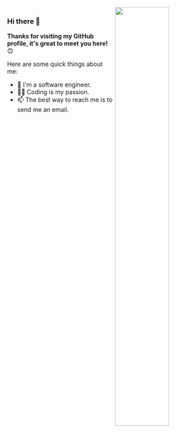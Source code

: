 <a href="https://github.com/unknwon?tab=repositories">
  <img align="right" src="https://github-readme-stats.vercel.app/api?username=tonglin96&show_icons=true&title_color=000&icon_color=0099ff&text_color=000&bg_color=ffffff" width="50%" />
</a>

### Hi there 👋

**Thanks for visiting my GitHub profile, it's great to meet you here!** 😊

Here are some quick things about me:

- 🔭 I'm a software engineer.
- 🧑‍💻 Coding is my passion.
- 📫 The best way to reach me is to send me an email.
